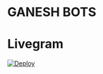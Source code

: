 # GANESH BOTS

# Livegram

[![Deploy](https://www.herokucdn.com/deploy/button.svg)](https://heroku.com/deploy?template=https://github.com/MY-TG-BOTS/TG-Livegram-Bot)

